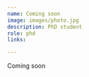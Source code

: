 ```yaml
---
name: Coming soon
image: images/photo.jpg
description: PhD student
role: phd
links:

---
```


Coming soon
